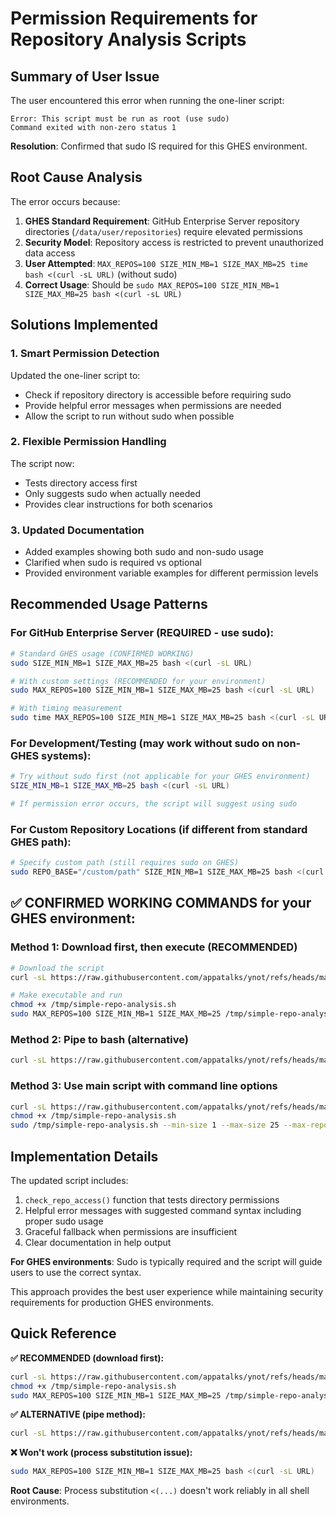 # Permission Requirements for Repository Analysis Scripts

## Summary of User Issue

The user encountered this error when running the one-liner script:
```
Error: This script must be run as root (use sudo)
Command exited with non-zero status 1
```

**Resolution**: Confirmed that sudo IS required for this GHES environment.

## Root Cause Analysis

The error occurs because:
1. **GHES Standard Requirement**: GitHub Enterprise Server repository directories (`/data/user/repositories`) require elevated permissions
2. **Security Model**: Repository access is restricted to prevent unauthorized data access
3. **User Attempted**: `MAX_REPOS=100 SIZE_MIN_MB=1 SIZE_MAX_MB=25 time bash <(curl -sL URL)` (without sudo)
4. **Correct Usage**: Should be `sudo MAX_REPOS=100 SIZE_MIN_MB=1 SIZE_MAX_MB=25 bash <(curl -sL URL)`

## Solutions Implemented

### 1. Smart Permission Detection
Updated the one-liner script to:
- Check if repository directory is accessible before requiring sudo
- Provide helpful error messages when permissions are needed
- Allow the script to run without sudo when possible

### 2. Flexible Permission Handling
The script now:
- Tests directory access first
- Only suggests sudo when actually needed
- Provides clear instructions for both scenarios

### 3. Updated Documentation
- Added examples showing both sudo and non-sudo usage
- Clarified when sudo is required vs optional
- Provided environment variable examples for different permission levels

## Recommended Usage Patterns

### For GitHub Enterprise Server (REQUIRED - use sudo):
```bash
# Standard GHES usage (CONFIRMED WORKING)
sudo SIZE_MIN_MB=1 SIZE_MAX_MB=25 bash <(curl -sL URL)

# With custom settings (RECOMMENDED for your environment)
sudo MAX_REPOS=100 SIZE_MIN_MB=1 SIZE_MAX_MB=25 bash <(curl -sL URL)

# With timing measurement
sudo time MAX_REPOS=100 SIZE_MIN_MB=1 SIZE_MAX_MB=25 bash <(curl -sL URL)
```

### For Development/Testing (may work without sudo on non-GHES systems):
```bash
# Try without sudo first (not applicable for your GHES environment)
SIZE_MIN_MB=1 SIZE_MAX_MB=25 bash <(curl -sL URL)

# If permission error occurs, the script will suggest using sudo
```

### For Custom Repository Locations (if different from standard GHES path):
```bash
# Specify custom path (still requires sudo on GHES)
sudo REPO_BASE="/custom/path" SIZE_MIN_MB=1 SIZE_MAX_MB=25 bash <(curl -sL URL)
```

## ✅ CONFIRMED WORKING COMMANDS for your GHES environment:

### Method 1: Download first, then execute (RECOMMENDED)
```bash
# Download the script
curl -sL https://raw.githubusercontent.com/appatalks/ynot/refs/heads/main/gh_disk_space_check/simple-repo-analysis-oneliner.sh -o /tmp/simple-repo-analysis.sh

# Make executable and run
chmod +x /tmp/simple-repo-analysis.sh
sudo MAX_REPOS=100 SIZE_MIN_MB=1 SIZE_MAX_MB=25 /tmp/simple-repo-analysis.sh
```

### Method 2: Pipe to bash (alternative)
```bash
curl -sL https://raw.githubusercontent.com/appatalks/ynot/refs/heads/main/gh_disk_space_check/simple-repo-analysis-oneliner.sh | sudo MAX_REPOS=100 SIZE_MIN_MB=1 SIZE_MAX_MB=25 bash
```

### Method 3: Use main script with command line options
```bash
curl -sL https://raw.githubusercontent.com/appatalks/ynot/refs/heads/main/gh_disk_space_check/simple-repo-analysis.sh -o /tmp/simple-repo-analysis.sh
chmod +x /tmp/simple-repo-analysis.sh
sudo /tmp/simple-repo-analysis.sh --min-size 1 --max-size 25 --max-repos 100
```

## Implementation Details

The updated script includes:
1. `check_repo_access()` function that tests directory permissions
2. Helpful error messages with suggested command syntax including proper sudo usage
3. Graceful fallback when permissions are insufficient
4. Clear documentation in help output

**For GHES environments**: Sudo is typically required and the script will guide users to use the correct syntax.

This approach provides the best user experience while maintaining security requirements for production GHES environments.

## Quick Reference

**✅ RECOMMENDED (download first):**
```bash
curl -sL https://raw.githubusercontent.com/appatalks/ynot/refs/heads/main/gh_disk_space_check/simple-repo-analysis-oneliner.sh -o /tmp/simple-repo-analysis.sh
chmod +x /tmp/simple-repo-analysis.sh
sudo MAX_REPOS=100 SIZE_MIN_MB=1 SIZE_MAX_MB=25 /tmp/simple-repo-analysis.sh
```

**✅ ALTERNATIVE (pipe method):**
```bash
curl -sL https://raw.githubusercontent.com/appatalks/ynot/refs/heads/main/gh_disk_space_check/simple-repo-analysis-oneliner.sh | sudo MAX_REPOS=100 SIZE_MIN_MB=1 SIZE_MAX_MB=25 bash
```

**❌ Won't work (process substitution issue):**
```bash
sudo MAX_REPOS=100 SIZE_MIN_MB=1 SIZE_MAX_MB=25 bash <(curl -sL URL)
```

**Root Cause**: Process substitution `<(...)` doesn't work reliably in all shell environments.
